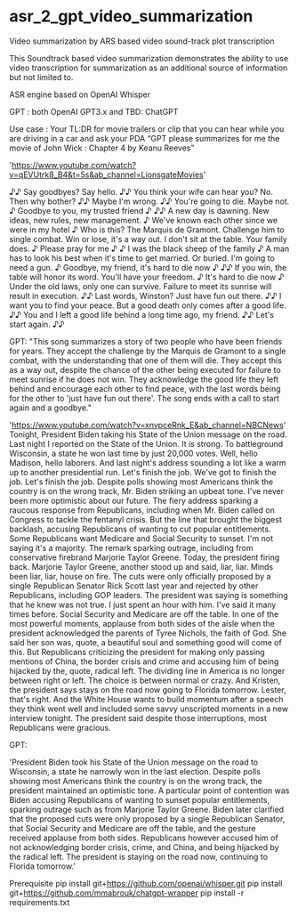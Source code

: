 # asr_2_gpt_video_summarization
Video summarization by ARS based video sound-track plot transcription

This Soundtrack based video summarization demonstrates the ability to use video transcription for summarization as an additional source of information but not limited to.

ASR engine based on OpenAI Whisper

GPT : both OpenAI GPT3.x and TBD: ChatGPT


Use case : 
Your TL:DR for movie trailers or clip that you can hear while you are driving in a car and ask your PDA “GPT please summarizes for me the movie of John Wick : Chapter 4 by Keanu Reeves”

'https://www.youtube.com/watch?v=qEVUtrk8_B4&t=5s&ab_channel=LionsgateMovies'

♪♪ Say goodbyes? Say hello. ♪♪ You think your wife can hear you? No. Then why bother? ♪♪ Maybe I'm wrong. ♪♪ You're going to die. Maybe not. ♪ Goodbye to you, my trusted friend ♪ ♪♪ A new day is dawning. New ideas, new rules, new management. ♪ We've known each other since we were in my hotel ♪ Who is this? The Marquis de Gramont. Challenge him to single combat. Win or lose, it's a way out. I don't sit at the table. Your family does. ♪ Please pray for me ♪ ♪ I was the black sheep of the family ♪ A man has to look his best when it's time to get married. Or buried. I'm going to need a gun. ♪ Goodbye, my friend, it's hard to die now ♪ ♪♪ If you win, the table will honor its word. You'll have your freedom. ♪ It's hard to die now ♪ Under the old laws, only one can survive. Failure to meet its sunrise will result in execution. ♪♪ Last words, Winston? Just have fun out there. ♪♪ I want you to find your peace. But a good death only comes after a good life. ♪♪ You and I left a good life behind a long time ago, my friend. ♪♪ Let's start again. ♪♪

GPT: 
"This song summarizes a story of two people who have been friends for years. They accept the challenge by the Marquis de Gramont to a single combat, with the understanding that one of them will die. They accept this as a way out, despite the chance of the other being executed for failure to meet sunrise if he does not win. They acknowledge the good life they left behind and encourage each other to find peace, with the last words being for the other to 'just have fun out there'. The song ends with a call to start again and a goodbye."

'https://www.youtube.com/watch?v=xnvpceRnk_E&ab_channel=NBCNews'
Tonight, President Biden taking his State of the Union message on the road. Last night I reported on the State of the Union. It is strong. To battleground Wisconsin, a state he won last time by just 20,000 votes. Well, hello Madison, hello laborers. And last night's address sounding a lot like a warm up to another presidential run. Let's finish the job. We've got to finish the job. Let's finish the job. Despite polls showing most Americans think the country is on the wrong track, Mr. Biden striking an upbeat tone. I've never been more optimistic about our future. The fiery address sparking a raucous response from Republicans, including when Mr. Biden called on Congress to tackle the fentanyl crisis. But the line that brought the biggest backlash, accusing Republicans of wanting to cut popular entitlements. Some Republicans want Medicare and Social Security to sunset. I'm not saying it's a majority. The remark sparking outrage, including from conservative firebrand Marjorie Taylor Greene. Today, the president firing back. Marjorie Taylor Greene, another stood up and said, liar, liar. Minds been liar, liar, house on fire. The cuts were only officially proposed by a single Republican Senator Rick Scott last year and rejected by other Republicans, including GOP leaders. The president was saying is something that he knew was not true. I just spent an hour with him. I've said it many times before. Social Security and Medicare are off the table. In one of the most powerful moments, applause from both sides of the aisle when the president acknowledged the parents of Tyree Nichols, the faith of God. She said her son was, quote, a beautiful soul and something good will come of this. But Republicans criticizing the president for making only passing mentions of China, the border crisis and crime and accusing him of being hijacked by the, quote, radical left. The dividing line in America is no longer between right or left. The choice is between normal or crazy. And Kristen, the president says stays on the road now going to Florida tomorrow. Lester, that's right. And the White House wants to build momentum after a speech they think went well and included some savvy unscripted moments in a new interview tonight. The president said despite those interruptions, most Republicans were gracious.

GPT:

'President Biden took his State of the Union message on the road to Wisconsin, a state he narrowly won in the last election. Despite polls showing most Americans think the country is on the wrong track, the president maintained an optimistic tone. A particular point of contention was Biden accusing Republicans of wanting to sunset popular entitlements, sparking outrage such as from Marjorie Taylor Greene. Biden later clarified that the proposed cuts were only proposed by a single Republican Senator, that Social Security and Medicare are off the table, and the gesture received applause from both sides. Republicans however accused him of not acknowledging border crisis, crime, and China, and being hijacked by the radical left. The president is staying on the road now, continuing to Florida tomorrow.'


Prerequisite
pip install git+https://github.com/openai/whisper.git
pip install git+https://github.com/mmabrouk/chatgpt-wrapper
pip install -r requirements.txt
